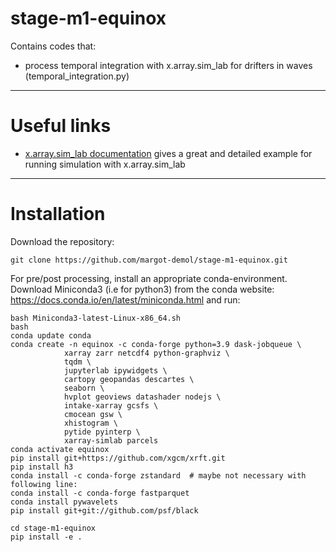 # stage-m1-equinox

Contains codes that: 
* process temporal integration with x.array.sim_lab for drifters in waves (temporal_integration.py) 
___________

# Useful links

* [x.array.sim_lab documentation](https://xarray-simlab.readthedocs.io/en/latest/create_model.html) gives a great and detailed example for running simulation with x.array.sim_lab

____________

# Installation

Download the repository:

    git clone https://github.com/margot-demol/stage-m1-equinox.git

For pre/post processing, install an appropriate conda-environment. Download Miniconda3 (i.e for python3)
from the conda website: https://docs.conda.io/en/latest/miniconda.html  and run:

    bash Miniconda3-latest-Linux-x86_64.sh
    bash
    conda update conda
    conda create -n equinox -c conda-forge python=3.9 dask-jobqueue \
                xarray zarr netcdf4 python-graphviz \
                tqdm \
                jupyterlab ipywidgets \
                cartopy geopandas descartes \
                seaborn \
                hvplot geoviews datashader nodejs \
                intake-xarray gcsfs \
                cmocean gsw \
                xhistogram \
                pytide pyinterp \
                xarray-simlab parcels
    conda activate equinox
    pip install git+https://github.com/xgcm/xrft.git
    pip install h3
    conda install -c conda-forge zstandard  # maybe not necessary with following line:
    conda install -c conda-forge fastparquet
    conda install pywavelets
    pip install git+git://github.com/psf/black

    cd stage-m1-equinox
    pip install -e .